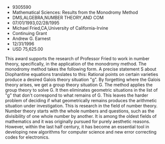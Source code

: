 
* 9305590
* Mathematical Sciences: Results from the Monodromy Method
* DMS,ALGEBRA,NUMBER THEORY,AND COM
* 07/01/1993,02/28/1995
* Michael Fried,CA,University of California-Irvine
* Continuing Grant
* Andrew G. Earnest
* 12/31/1996
* USD 75,625.00

This award supports the research of Professor Fried to work in number theory,
specifically, in the application of the monodromy method. The monodromy method
takes the following form. A precise statement S about Diophantine equations
translates to this: Rational points on certain varieties produce a desired
Galois theory situation "g". By forgetting where the Galois theory arises, we
get a group theory situation G. The method applies the group theory to solve G.
It then eliminates geometric situations in the list of "g" that don't correspond
to what remains of G. This leaves the harder problem of deciding if what
geometrically remains produces the arithmetic situation under investigation.
This is research in the field of number theory. Number theory starts with the
whole numbers and questions, such as the divisibility of one whole number by
another. It is among the oldest fields of mathematics and it was originally
pursued for purely aesthetic reasons. However, within the last half century, it
has become an essential tool in developing new algorithms for computer science
and new error correcting codes for electronics.
